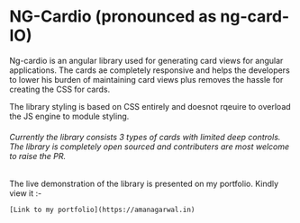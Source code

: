 # NG-Cardio (pronounced as ng-card-IO)

Ng-cardio is an angular library used for generating card views for angular applications. The cards ae completely responsive and helps the developers to lower his burden of maintaining card views plus removes the hassle for creating the CSS for cards. 

The library styling is based on CSS entirely and doesnot rqeuire to overload the JS engine to module styling.

###### Currently the library consists 3 types of cards with limited deep controls. The library is completely open sourced and contributers are most welcome to raise the PR.

The live demonstration of the library is presented on my portfolio. Kindly view it :- 

```
[Link to my portfolio](https://amanagarwal.in)
```


